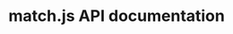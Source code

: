 # match.js API documentation

<!-- div class="toc-container" -->

<!-- /div -->

<!-- div class="doc-container" -->

<!-- /div -->

 [1]: # "Jump back to the TOC."
